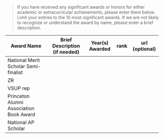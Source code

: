 > If you have received any significant awards or honors for either academic or extracurricular achievements, please enter them below.
  Limit your entries to the 10 most significant awards. If we are not likely to recognize or understand the award by name, please enter a brief description.

| Award Name | Brief Description (if needed) | Year(s) Awarded | rank | url (optional) |
| ---------- | ----------------------------- | --------------- | ---- | -------------- |
| National Merit Scholar Semi-finalist
| ZR
| VSUP rep
| Princeton Alumni Association Book Award
| National AP Scholar


